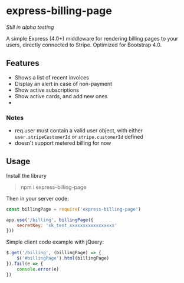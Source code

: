 # express-billing-page

*Still in alpha testing*

A simple Express (4.0+) middleware for rendering billing pages to your users, directly connected to Stripe.
Optimized for Bootstrap 4.0.


## Features

- Shows a list of recent invoices
- Display an alert in case of non-payment
- Show active subscriptions
- Show active cards, and add new ones
- 

### Notes

- req.user must contain a valid user object, with either `user.stripeCustomerId` or `stripe.customerId` defined
- doesn't support metered billing for now

## Usage

Install the library

> npm i express-billing-page

Then in your server code:

```javascript
const billingPage = require('express-billing-page')

app.use('/billing', billingPage({
	secretKey: 'sk_test_xxxxxxxxxxxxxxxxx'
}))
```

Simple client code example with jQuery:

```javascript
$.get('/billing', (billingPage) => {
	$('#billingPage').html(billingPage)
}).fail(e => {
	console.error(e)	
})
```
